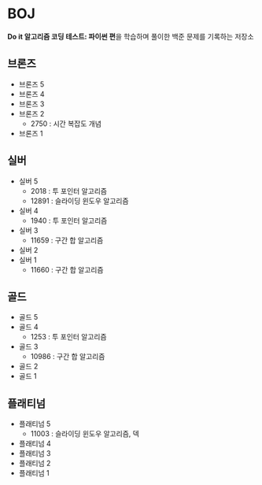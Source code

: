 # BOJ
**Do it 알고리즘 코딩 테스트: 파이썬 편**을 학습하며 풀이한 백준 문제를 기록하는 저장소


## 브론즈
  - 브론즈 5
  - 브론즈 4
  - 브론즈 3
  - 브론즈 2
    * 2750 : 시간 복잡도 개념
  - 브론즈 1
## 실버
  - 실버 5
    * 2018 : 투 포인터 알고리즘
    * 12891 : 슬라이딩 윈도우 알고리즘
  - 실버 4
    * 1940 : 투 포인터 알고리즘
  - 실버 3
    * 11659 : 구간 합 알고리즘
  - 실버 2
  - 실버 1
    * 11660 : 구간 합 알고리즘
## 골드
  - 골드 5
  - 골드 4
    * 1253 : 투 포인터 알고리즘
  - 골드 3
    * 10986 : 구간 합 알고리즘
  - 골드 2
  - 골드 1
## 플래티넘
  - 플래티넘 5
    * 11003 : 슬라이딩 윈도우 알고리즘, 덱
  - 플래티넘 4
  - 플래티넘 3
  - 플래티넘 2
  - 플래티넘 1
